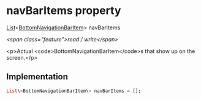 


# navBarItems property







[List](https:api.flutter.dev/flutter/dart-core/List-class.html)&lt;[BottomNavigationBarItem](https:api.flutter.dev/flutter/widgets/BottomNavigationBarItem-class.html)\> navBarItems
  
_\<span class="feature"\>read / write\</span\>_



\<p\>Actual \<code\>BottomNavigationBarItem\</code\>s that show up on the screen.\</p\>



## Implementation

```dart
List\<BottomNavigationBarItem\> navBarItems = [];
```







